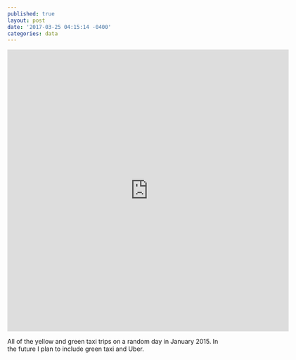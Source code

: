 ```yaml
---
published: true
layout: post
date: '2017-03-25 04:15:14 -0400'
categories: data
---
```

<iframe src="https://player.vimeo.com/video/210264431?portrait=0" width="640" height="640" frameborder="0" webkitallowfullscreen mozallowfullscreen allowfullscreen></iframe>

All of the yellow and green taxi trips on a random day in January 2015. In the future I plan to include green taxi and Uber.
